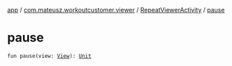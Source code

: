 [app](../../index.md) / [com.mateusz.workoutcustomer.viewer](../index.md) / [RepeatViewerActivity](index.md) / [pause](./pause.md)

# pause

`fun pause(view: `[`View`](https://developer.android.com/reference/android/view/View.html)`): `[`Unit`](https://kotlinlang.org/api/latest/jvm/stdlib/kotlin/-unit/index.html)